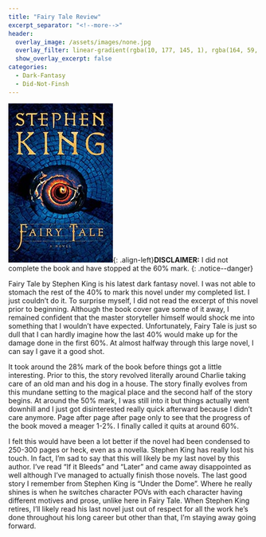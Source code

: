 ```yaml
---
title: "Fairy Tale Review"
excerpt_separator: "<!--more-->"
header:
  overlay_image: /assets/images/none.jpg
  overlay_filter: linear-gradient(rgba(10, 177, 145, 1), rgba(164, 59, 61, 1))
  show_overlay_excerpt: false
categories:
  - Dark-Fantasy
  - Did-Not-Finsh
---
```

![fairy-tale-cover](/assets/images/fairy-tale.jpg){: .align-left}**DISCLAIMER:** I did not complete the book and have stopped at the 60% mark.
{: .notice--danger}

Fairy Tale by Stephen King is his latest dark fantasy novel. I was not able to stomach the rest of the 40% to mark this novel under my completed list. I just couldn’t do it. To surprise myself, I did not read the excerpt of this novel prior to beginning. Although the book cover gave some of it away, I remained confident that the master storyteller himself would shock me into something that I wouldn’t have expected. Unfortunately, Fairy Tale is just so dull that I can hardly imagine how the last 40% would make up for the damage done in the first 60%. At almost halfway through this large novel, I can say I gave it a good shot.

It took around the 28% mark of the book before things got a little interesting. Prior to this, the story revolved literally around Charlie taking care of an old man and his dog in a house. The story finally evolves from this mundane setting to the magical place and the second half of the story begins. At around the 50% mark, I was still into it but things actually went downhill and I just got disinterested really quick afterward because I didn’t care anymore. Page after page after page only to see that the progress of the book moved a meager 1-2%. I finally called it quits at around 60%.

I felt this would have been a lot better if the novel had been condensed to 250-300 pages or heck, even as a novella. Stephen King has really lost his touch. In fact, I’m sad to say that this will likely be my last novel by this author. I’ve read “If it Bleeds” and “Later” and came away disappointed as well although I’ve managed to actually finish those novels. The last good story I remember from Stephen King is “Under the Dome”. Where he really shines is when he switches character POVs with each character having different motives and prose, unlike here in Fairy Tale. When Stephen King retires, I’ll likely read his last novel just out of respect for all the work he’s done throughout his long career but other than that, I’m staying away going forward.